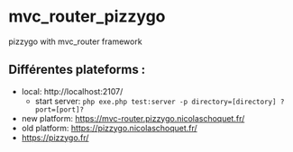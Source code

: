 # mvc_router_pizzygo
pizzygo with mvc_router framework

Différentes plateforms :
 ---------------------------
  - local: http://localhost:2107/
    - start server: `php exe.php test:server -p directory=[directory] ?port=[port]?`
  - new platform: https://mvc-router.pizzygo.nicolaschoquet.fr/
  - old platform: https://pizzygo.nicolaschoquet.fr/
  - https://pizzygo.fr/